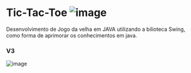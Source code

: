 # Tic-Tac-Toe ![image](https://github.com/Raff-Back/Tic-Tac-Toe/assets/111470811/1b8b20cb-f5d0-4a7d-aa89-4774f161c547)

Desenvolvimento de Jogo da velha em JAVA utilizando a bilioteca Swing, como forma de aprimorar os conhecimentos em java.

### V3
![image](https://github.com/rafagfran/tic_tac_toe-java/assets/111470811/e5757258-2def-455b-8e73-9899411da3d8)
